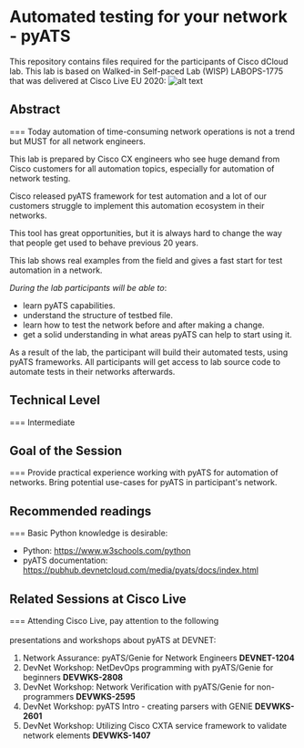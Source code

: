 # Automated testing for your network - pyATS

This repository contains files required for the participants of Cisco dCloud lab.
This lab is based on Walked-in Self-paced Lab (WISP) LABOPS-1775 that was delivered at Cisco Live EU 2020:
![alt text](https://pubhub.devnetcloud.com/media/pyats/docs/_images/logo.png)

## Abstract
===
Today automation of time-consuming network operations is not a trend but MUST for all network engineers.

This lab is prepared by Cisco CX engineers who see huge demand from Cisco customers for all automation topics, especially for automation of network testing.

Cisco released pyATS framework for test automation and a lot of our customers struggle to implement this automation ecosystem in their networks.

This tool has great opportunities, but it is always hard to change the way that people get used to behave previous 20 years.

This lab shows real examples from the field and gives a fast start for test automation in a network.

*During the lab participants will be able to*:
- learn pyATS capabilities.
- understand the structure of testbed file.
- learn how to test the network before and after making a change.
- get a solid understanding in what areas pyATS can help to start using it.

As a result of the lab, the participant will build their automated tests, using pyATS frameworks.
All participants will get access to lab source code to automate tests in their networks afterwards.

## Technical Level
===
Intermediate

## Goal of the Session
===
Provide practical experience working with pyATS for automation of networks.
Bring potential use-cases for pyATS in participant's network.

## Recommended readings
===
Basic Python knowledge is desirable:
- Python: https://www.w3schools.com/python
- pyATS documentation: https://pubhub.devnetcloud.com/media/pyats/docs/index.html

## Related Sessions at Cisco Live
===
Attending Cisco Live, pay attention to the following<br></br>
presentations and workshops about pyATS at DEVNET:
1.	Network Assurance: pyATS/Genie for Network Engineers
	**DEVNET-1204**
2.	DevNet Workshop: NetDevOps programming with pyATS/Genie for beginners
	**DEVWKS-2808**
3.	DevNet Workshop: Network Verification with pyATS/Genie for non-programmers
	**DEVWKS-2595**
4.	DevNet Workshop: pyATS Intro - creating parsers with GENIE
	**DEVWKS-2601**
5.	DevNet Workshop: Utilizing Cisco CXTA service framework to validate network elements
	**DEVWKS-1407**
